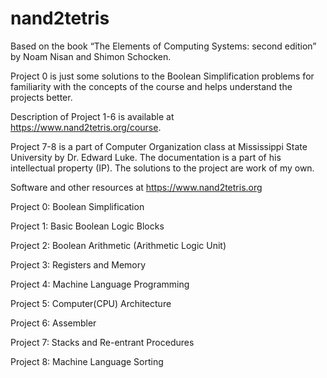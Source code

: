 
# nand2tetris
Based on the book “The Elements of Computing Systems: second edition” by Noam Nisan and Shimon Schocken.

Project 0 is just some solutions to the Boolean Simplification problems for familiarity with the concepts of the course and helps understand the projects better. 

Description of Project 1-6 is available at https://www.nand2tetris.org/course.

Project 7-8 is a part of Computer Organization class at Mississippi State University by Dr. Edward Luke. The documentation is a part of his intellectual property (IP). The solutions to the project are work of my own. 

Software and other resources at https://www.nand2tetris.org

  Project 0: Boolean Simplification
  
  Project 1: Basic Boolean Logic Blocks
  
  Project 2: Boolean Arithmetic (Arithmetic Logic Unit)
  
  Project 3: Registers and Memory
  
  Project 4: Machine Language Programming
  
  Project 5: Computer(CPU) Architecture
  
  Project 6: Assembler
  
  Project 7: Stacks and Re-entrant Procedures
  
  Project 8: Machine Language Sorting
  
